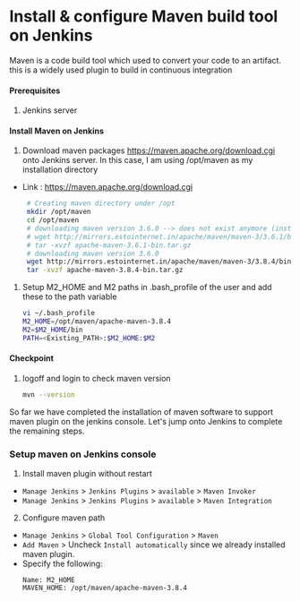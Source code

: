 #  Install & configure Maven build tool on Jenkins
Maven is a code build tool which used to convert your code to an artifact. this is a widely used plugin to build in continuous integration


#### Prerequisites
1. Jenkins server

#### Install Maven on Jenkins
1. Download maven packages https://maven.apache.org/download.cgi onto Jenkins server. In this case, I am using /opt/maven as my installation directory
 - Link : https://maven.apache.org/download.cgi
    ```sh
     # Creating maven directory under /opt
     mkdir /opt/maven
     cd /opt/maven
     # downloading maven version 3.6.0 --> does not exist anymore (install newer version below
     # wget http://mirrors.estointernet.in/apache/maven/maven-3/3.6.1/binaries/apache-maven-3.6.1-bin.tar.gz
     # tar -xvzf apache-maven-3.6.1-bin.tar.gz
     # downloading maven version 3.6.0
     wget http://mirrors.estointernet.in/apache/maven/maven-3/3.8.4/binaries/apache-maven-3.8.4-bin.tar.gz
     tar -xvzf apache-maven-3.8.4-bin.tar.gz
     ```
	
1. Setup M2_HOME and M2 paths in .bash_profile of the user and add these to the path variable
   ```sh
   vi ~/.bash_profile
   M2_HOME=/opt/maven/apache-maven-3.8.4
   M2=$M2_HOME/bin
   PATH=<Existing_PATH>:$M2_HOME:$M2
   ```
#### Checkpoint 
1. logoff and login to check maven version
  
    ```sh
    mvn --version
    ```
So far we have completed the installation of maven software to support maven plugin on the jenkins console. Let's jump onto Jenkins to complete the remaining steps. 

### Setup maven on Jenkins console
1. Install maven plugin without restart  
  - `Manage Jenkins` > `Jenkins Plugins` > `available` > `Maven Invoker`
  - `Manage Jenkins` > `Jenkins Plugins` > `available` > `Maven Integration`

2. Configure maven path
  - `Manage Jenkins` > `Global Tool Configuration` > `Maven`
  - `Add Maven` > Uncheck `Install automatically` since we already installed maven plugin. 
  - Specify the following:
    ```
    Name: M2_HOME
    MAVEN_HOME: /opt/maven/apache-maven-3.8.4
    ```

